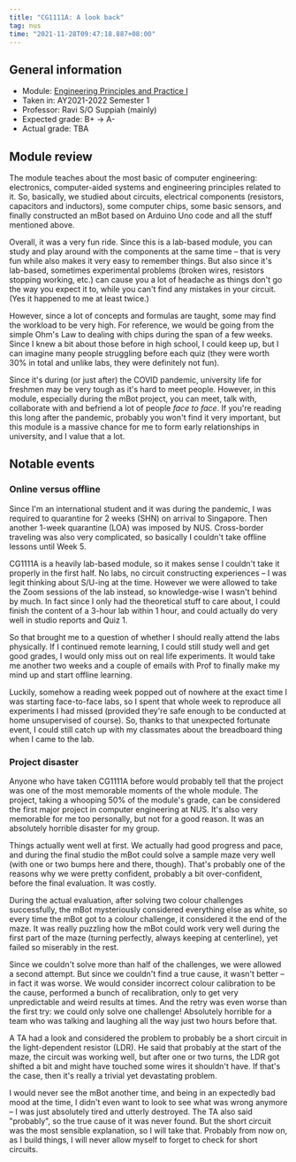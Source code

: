 ```yaml
---
title: "CG1111A: A look back"
tag: nus
time: "2021-11-28T09:47:18.887+08:00"
---
```


## General information

* Module: [Engineering Principles and Practice I](https://nusmods.com/modules/CG1111A)
* Taken in: AY2021-2022 Semester 1
* Professor: Ravi S/O Suppiah (mainly)
* Expected grade: B+ &rarr; A-
* Actual grade: TBA

## Module review

The module teaches about the most basic of computer engineering: electronics,
computer-aided systems and engineering principles related to it. So, basically,
we studied about circuits, electrical components (resistors, capacitors and
inductors), some computer chips, some basic sensors, and finally constructed an
mBot based on Arduino Uno code and all the stuff mentioned above.

Overall, it was a very fun ride. Since this is a lab-based module, you can study
and play around with the components at the same time &ndash; that is very fun
while also makes it very easy to remember things. But also since it's lab-based,
sometimes experimental problems (broken wires, resistors stopping working, etc.)
can cause you a lot of headache as things don't go the way you expect it to,
while you can't find any mistakes in your circuit. (Yes it happened to me at
least twice.)

However, since a lot of concepts and formulas are taught, some may find the
workload to be very high. For reference, we would be going from the simple
Ohm's Law to dealing with chips during the span of a few weeks. Since I knew a
bit about those before in high school, I could keep up, but I can imagine many
people struggling before each quiz (they were worth 30% in total and unlike
labs, they were definitely not fun).

Since it's during (or just after) the COVID pandemic, university life for
freshmen may be very tough as it's hard to meet people. However, in this module,
especially during the mBot project, you can meet, talk with, collaborate with
and befriend a lot of people *face to face*. If you're reading this long after
the pandemic, probably you won't find it very important, but this module is a
massive chance for me to form early relationships in university, and I value
that a lot.

## Notable events

### Online versus offline

Since I'm an international student and it was during the pandemic, I was
required to quarantine for 2 weeks (SHN) on arrival to Singapore. Then another
1-week quarantine (LOA) was imposed by NUS. Cross-border traveling was also
very complicated, so basically I couldn't take offline lessons until Week 5.

CG1111A is a heavily lab-based module, so it makes sense I couldn't take it
properly in the first half. No labs, no circuit constructing experiences &ndash;
I was legit thinking about S/U-ing at the time. However we were allowed to take
the Zoom sessions of the lab instead, so knowledge-wise I wasn't behind by much.
In fact since I only had the theoretical stuff to care about, I could finish
the content of a 3-hour lab within 1 hour, and could actually do very well in
studio reports and Quiz 1.

So that brought me to a question of whether I should really attend the labs
physically. If I continued remote learning, I could still study well and get
good grades, I would only miss out on real life experiments. It would take me
another two weeks and a couple of emails with Prof to finally make my mind up
and start offline learning.

Luckily, somehow a reading week popped out of nowhere at the exact time I was
starting face-to-face labs, so I spent that whole week to reproduce all
experiments I had missed (provided they're safe enough to be conducted at home
unsupervised of course). So, thanks to that unexpected fortunate event, I could
still catch up with my classmates about the breadboard thing when I came to the
lab.

### Project disaster

Anyone who have taken CG1111A before would probably tell that the project was
one of the most memorable moments of the whole module. The project, taking a
whooping 50% of the module's grade, can be considered the first major project
in computer engineering at NUS. It's also very memorable for me too personally,
but not for a good reason. It was an absolutely horrible disaster for my group.

Things actually went well at first. We actually had good progress and pace, and
during the final studio the mBot could solve a sample maze very well (with one
or two bumps here and there, though). That's probably one of the reasons why we
were pretty confident, probably a bit over-confident, before the final
evaluation. It was costly.

During the actual evaluation, after solving two colour challenges successfully,
the mBot mysteriously considered everything else as white, so every time the
mBot got to a colour challenge, it considered it the end of the maze. It was
really puzzling how the mBot could work very well during the first part of the
maze (turning perfectly, always keeping at centerline), yet failed so miserably
in the rest.

Since we couldn't solve more than half of the challenges, we were allowed a
second attempt. But since we couldn't find a true cause, it wasn't better &ndash;
in fact it was worse. We would consider incorrect colour calibration to be the
cause, performed a bunch of recalibration, only to get very unpredictable and
weird results at times. And the retry was even worse than the first try: we
could only solve one challenge! Absolutely horrible for a team who was talking
and laughing all the way just two hours before that.

A TA had a look and considered the problem to probably be a short circuit in
the light-dependent resistor (LDR). He said that probably at the start of the
maze, the circuit was working well, but after one or two turns, the LDR got
shifted a bit and might have touched some wires it shouldn't have. If that's the
case, then it's really a trivial yet devastating problem.

I would never see the mBot another time, and being in an expectedly bad mood at
the time, I didn't even want to look to see what was wrong anymore &ndash; I was
just absolutely tired and utterly destroyed. The TA also said "probably", so
the true cause of it was never found. But the short circuit was the most
sensible explanation, so I will take that. Probably from now on, as I build
things, I will never allow myself to forget to check for short circuits.
